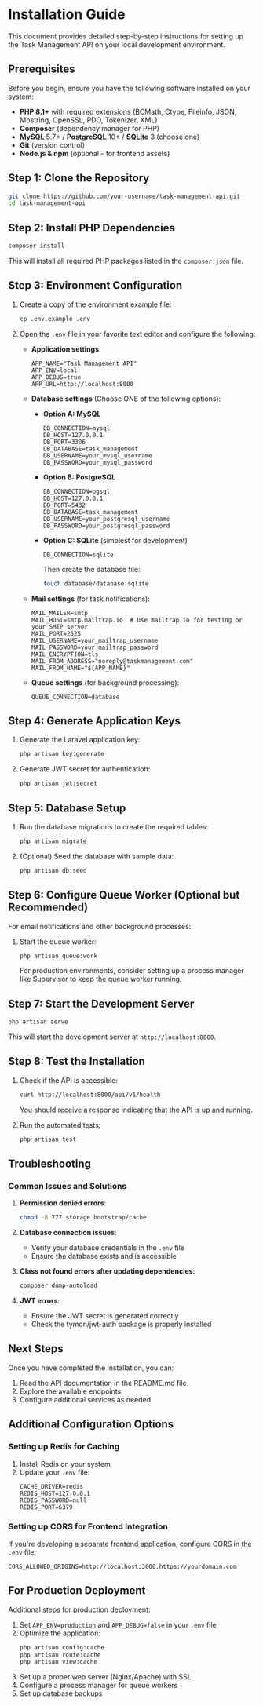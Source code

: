 # Installation Guide

This document provides detailed step-by-step instructions for setting up the Task Management API on your local development environment.

## Prerequisites

Before you begin, ensure you have the following software installed on your system:

- **PHP 8.1+** with required extensions (BCMath, Ctype, Fileinfo, JSON, Mbstring, OpenSSL, PDO, Tokenizer, XML)
- **Composer** (dependency manager for PHP)
- **MySQL** 5.7+ / **PostgreSQL** 10+ / **SQLite** 3 (choose one)
- **Git** (version control)
- **Node.js & npm** (optional - for frontend assets)

## Step 1: Clone the Repository

```bash
git clone https://github.com/your-username/task-management-api.git
cd task-management-api
```

## Step 2: Install PHP Dependencies

```bash
composer install
```

This will install all required PHP packages listed in the `composer.json` file.

## Step 3: Environment Configuration

1. Create a copy of the environment example file:

   ```bash
   cp .env.example .env
   ```

2. Open the `.env` file in your favorite text editor and configure the following:

   - **Application settings**:
     ```
     APP_NAME="Task Management API"
     APP_ENV=local
     APP_DEBUG=true
     APP_URL=http://localhost:8000
     ```

   - **Database settings** (Choose ONE of the following options):

     - **Option A: MySQL**
       ```
       DB_CONNECTION=mysql
       DB_HOST=127.0.0.1
       DB_PORT=3306
       DB_DATABASE=task_management
       DB_USERNAME=your_mysql_username
       DB_PASSWORD=your_mysql_password
       ```

     - **Option B: PostgreSQL**
       ```
       DB_CONNECTION=pgsql
       DB_HOST=127.0.0.1
       DB_PORT=5432
       DB_DATABASE=task_management
       DB_USERNAME=your_postgresql_username
       DB_PASSWORD=your_postgresql_password
       ```

     - **Option C: SQLite** (simplest for development)
       ```
       DB_CONNECTION=sqlite
       ```
       Then create the database file:
       ```bash
       touch database/database.sqlite
       ```

   - **Mail settings** (for task notifications):
     ```
     MAIL_MAILER=smtp
     MAIL_HOST=smtp.mailtrap.io  # Use mailtrap.io for testing or your SMTP server
     MAIL_PORT=2525
     MAIL_USERNAME=your_mailtrap_username
     MAIL_PASSWORD=your_mailtrap_password
     MAIL_ENCRYPTION=tls
     MAIL_FROM_ADDRESS="noreply@taskmanagement.com"
     MAIL_FROM_NAME="${APP_NAME}"
     ```

   - **Queue settings** (for background processing):
     ```
     QUEUE_CONNECTION=database
     ```

## Step 4: Generate Application Keys

1. Generate the Laravel application key:

   ```bash
   php artisan key:generate
   ```

2. Generate JWT secret for authentication:

   ```bash
   php artisan jwt:secret
   ```

## Step 5: Database Setup

1. Run the database migrations to create the required tables:

   ```bash
   php artisan migrate
   ```

2. (Optional) Seed the database with sample data:

   ```bash
   php artisan db:seed
   ```

## Step 6: Configure Queue Worker (Optional but Recommended)

For email notifications and other background processes:

1. Start the queue worker:

   ```bash
   php artisan queue:work
   ```

   For production environments, consider setting up a process manager like Supervisor to keep the queue worker running.

## Step 7: Start the Development Server

```bash
php artisan serve
```

This will start the development server at `http://localhost:8000`.

## Step 8: Test the Installation

1. Check if the API is accessible:

   ```bash
   curl http://localhost:8000/api/v1/health
   ```

   You should receive a response indicating that the API is up and running.

2. Run the automated tests:

   ```bash
   php artisan test
   ```

## Troubleshooting

### Common Issues and Solutions

1. **Permission denied errors**:
   ```bash
   chmod -R 777 storage bootstrap/cache
   ```

2. **Database connection issues**:
   - Verify your database credentials in the `.env` file
   - Ensure the database exists and is accessible

3. **Class not found errors after updating dependencies**:
   ```bash
   composer dump-autoload
   ```

4. **JWT errors**:
   - Ensure the JWT secret is generated correctly
   - Check the tymon/jwt-auth package is properly installed

## Next Steps

Once you have completed the installation, you can:

1. Read the API documentation in the README.md file
2. Explore the available endpoints
3. Configure additional services as needed

## Additional Configuration Options

### Setting up Redis for Caching

1. Install Redis on your system
2. Update your `.env` file:
   ```
   CACHE_DRIVER=redis
   REDIS_HOST=127.0.0.1
   REDIS_PASSWORD=null
   REDIS_PORT=6379
   ```

### Setting up CORS for Frontend Integration

If you're developing a separate frontend application, configure CORS in the `.env` file:

```
CORS_ALLOWED_ORIGINS=http://localhost:3000,https://yourdomain.com
```

## For Production Deployment

Additional steps for production deployment:

1. Set `APP_ENV=production` and `APP_DEBUG=false` in your `.env` file
2. Optimize the application:
   ```bash
   php artisan config:cache
   php artisan route:cache
   php artisan view:cache
   ```
3. Set up a proper web server (Nginx/Apache) with SSL
4. Configure a process manager for queue workers
5. Set up database backups 
